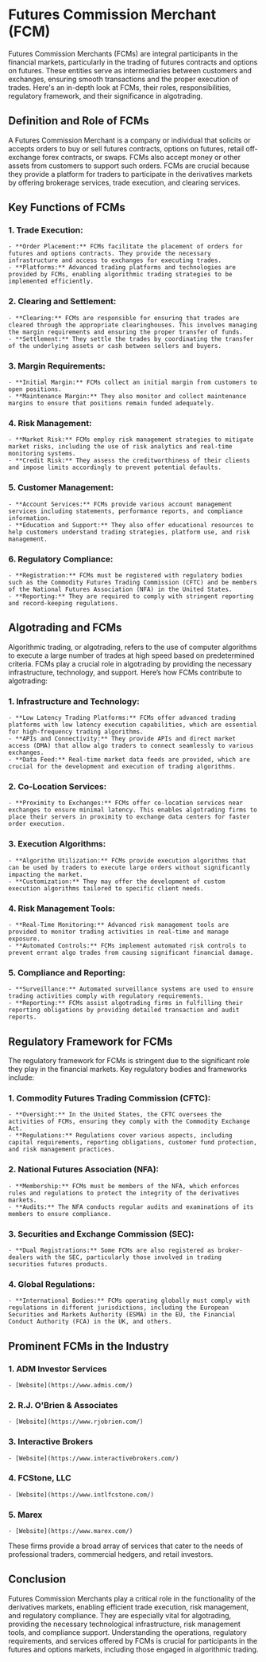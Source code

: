 # Futures Commission Merchant (FCM)

Futures Commission Merchants (FCMs) are integral participants in the financial markets, particularly in the trading of futures contracts and options on futures. These entities serve as intermediaries between customers and exchanges, ensuring smooth transactions and the proper execution of trades. Here's an in-depth look at FCMs, their roles, responsibilities, regulatory framework, and their significance in algotrading.

## Definition and Role of FCMs

A Futures Commission Merchant is a company or individual that solicits or accepts orders to buy or sell futures contracts, options on futures, retail off-exchange forex contracts, or swaps. FCMs also accept money or other assets from customers to support such orders. FCMs are crucial because they provide a platform for traders to participate in the derivatives markets by offering brokerage services, trade execution, and clearing services.

## Key Functions of FCMs

### 1. **Trade Execution:**
    - **Order Placement:** FCMs facilitate the placement of orders for futures and options contracts. They provide the necessary infrastructure and access to exchanges for executing trades.
    - **Platforms:** Advanced trading platforms and technologies are provided by FCMs, enabling algorithmic trading strategies to be implemented efficiently.

### 2. **Clearing and Settlement:**
    - **Clearing:** FCMs are responsible for ensuring that trades are cleared through the appropriate clearinghouses. This involves managing the margin requirements and ensuring the proper transfer of funds.
    - **Settlement:** They settle the trades by coordinating the transfer of the underlying assets or cash between sellers and buyers.

### 3. **Margin Requirements:**
    - **Initial Margin:** FCMs collect an initial margin from customers to open positions.
    - **Maintenance Margin:** They also monitor and collect maintenance margins to ensure that positions remain funded adequately.

### 4. **Risk Management:**
    - **Market Risk:** FCMs employ risk management strategies to mitigate market risks, including the use of risk analytics and real-time monitoring systems.
    - **Credit Risk:** They assess the creditworthiness of their clients and impose limits accordingly to prevent potential defaults.

### 5. **Customer Management:**
    - **Account Services:** FCMs provide various account management services including statements, performance reports, and compliance information.
    - **Education and Support:** They also offer educational resources to help customers understand trading strategies, platform use, and risk management.

### 6. **Regulatory Compliance:**
    - **Registration:** FCMs must be registered with regulatory bodies such as the Commodity Futures Trading Commission (CFTC) and be members of the National Futures Association (NFA) in the United States.
    - **Reporting:** They are required to comply with stringent reporting and record-keeping regulations.

## Algotrading and FCMs

Algorithmic trading, or algotrading, refers to the use of computer algorithms to execute a large number of trades at high speed based on predetermined criteria. FCMs play a crucial role in algotrading by providing the necessary infrastructure, technology, and support. Here’s how FCMs contribute to algotrading:

### 1. **Infrastructure and Technology:**
    - **Low Latency Trading Platforms:** FCMs offer advanced trading platforms with low latency execution capabilities, which are essential for high-frequency trading algorithms.
    - **APIs and Connectivity:** They provide APIs and direct market access (DMA) that allow algo traders to connect seamlessly to various exchanges.
    - **Data Feed:** Real-time market data feeds are provided, which are crucial for the development and execution of trading algorithms.

### 2. **Co-Location Services:**
    - **Proximity to Exchanges:** FCMs offer co-location services near exchanges to ensure minimal latency. This enables algotrading firms to place their servers in proximity to exchange data centers for faster order execution.

### 3. **Execution Algorithms:**
    - **Algorithm Utilization:** FCMs provide execution algorithms that can be used by traders to execute large orders without significantly impacting the market.
    - **Customization:** They may offer the development of custom execution algorithms tailored to specific client needs.

### 4. **Risk Management Tools:**
    - **Real-Time Monitoring:** Advanced risk management tools are provided to monitor trading activities in real-time and manage exposure.
    - **Automated Controls:** FCMs implement automated risk controls to prevent errant algo trades from causing significant financial damage.

### 5. **Compliance and Reporting:**
    - **Surveillance:** Automated surveillance systems are used to ensure trading activities comply with regulatory requirements.
    - **Reporting:** FCMs assist algotrading firms in fulfilling their reporting obligations by providing detailed transaction and audit reports.

## Regulatory Framework for FCMs

The regulatory framework for FCMs is stringent due to the significant role they play in the financial markets. Key regulatory bodies and frameworks include:

### 1. **Commodity Futures Trading Commission (CFTC):**
    - **Oversight:** In the United States, the CFTC oversees the activities of FCMs, ensuring they comply with the Commodity Exchange Act.
    - **Regulations:** Regulations cover various aspects, including capital requirements, reporting obligations, customer fund protection, and risk management practices.

### 2. **National Futures Association (NFA):**
    - **Membership:** FCMs must be members of the NFA, which enforces rules and regulations to protect the integrity of the derivatives markets.
    - **Audits:** The NFA conducts regular audits and examinations of its members to ensure compliance.

### 3. **Securities and Exchange Commission (SEC):**
    - **Dual Registrations:** Some FCMs are also registered as broker-dealers with the SEC, particularly those involved in trading securities futures products.

### 4. **Global Regulations:**
    - **International Bodies:** FCMs operating globally must comply with regulations in different jurisdictions, including the European Securities and Markets Authority (ESMA) in the EU, the Financial Conduct Authority (FCA) in the UK, and others.

## Prominent FCMs in the Industry

### 1. **ADM Investor Services**
    - [Website](https://www.admis.com/)

### 2. **R.J. O'Brien & Associates**
    - [Website](https://www.rjobrien.com/)

### 3. **Interactive Brokers**
    - [Website](https://www.interactivebrokers.com/)

### 4. **FCStone, LLC**
    - [Website](https://www.intlfcstone.com/)

### 5. **Marex**
    - [Website](https://www.marex.com/)

These firms provide a broad array of services that cater to the needs of professional traders, commercial hedgers, and retail investors.

## Conclusion

Futures Commission Merchants play a critical role in the functionality of the derivatives markets, enabling efficient trade execution, risk management, and regulatory compliance. They are especially vital for algotrading, providing the necessary technological infrastructure, risk management tools, and compliance support. Understanding the operations, regulatory requirements, and services offered by FCMs is crucial for participants in the futures and options markets, including those engaged in algorithmic trading.
